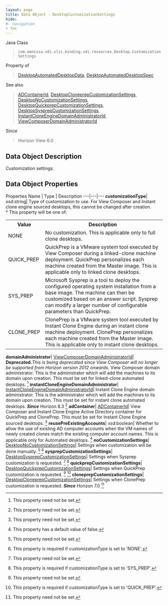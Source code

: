 ```yaml
---
layout: page
title: Data Object - DesktopCustomizationSettings
hide:
#- navigation
- toc
---
```






Java Class
> `com.omnissa.vdi.vlsi.binding.vdi.resources.Desktop.CustomizationSettings`

Property of
> [DesktopAutomatedDesktopData](vdi.resources.Desktop.AutomatedDesktopData.md#field_detail), [DesktopAutomatedDesktopSpec](vdi.resources.Desktop.AutomatedDesktopSpec.md#field_detail)

See also
> [ADContainerId](vdi.entity.ADContainerId.md), [DesktopCloneprepCustomizationSettings](vdi.resources.Desktop.CloneprepCustomizationSettings.md), [DesktopNoCustomizationSettings](vdi.resources.Desktop.NoCustomizationSettings.md), [DesktopQuickprepCustomizationSettings](vdi.resources.Desktop.QuickprepCustomizationSettings.md), [DesktopSysprepCustomizationSettings](vdi.resources.Desktop.SysprepCustomizationSettings.md), [InstantCloneEngineDomainAdministratorId](vdi.entity.InstantCloneEngineDomainAdministratorId.md), [ViewComposerDomainAdministratorId](vdi.entity.ViewComposerDomainAdministratorId.md)

Since
> Horizon View 6.0


## Data Object Description

Customization settings.

## Data Object Properties
Properties
Name |  Type |  Description
---|---|---
**customizationType**|  xsd:string|  Type of customization to use. For View Composer and Instant clone engine sourced desktops, this cannot be changed after creation.<br>* This property will be one of:<br><table><tr><th>Value</th><th>Description</th></tr><tr><td>NONE</td><td>No customization. This is applicable only to full clone desktops.</td></tr><tr><td>QUICK_PREP</td><td>QuickPrep is a VMware system tool executed by View Composer during a linked-clone machine deployment. QuickPrep personalizes each machine created from the Master image. This is applicable only to linked clone desktops.</td></tr><tr><td>SYS_PREP</td><td>Microsoft Sysprep is a tool to deploy the configured operating system installation from a base image. The machine can then be customized based on an answer script. Sysprep can modify a larger number of configurable parameters than QuickPrep.</td></tr><tr><td>CLONE_PREP</td><td>ClonePrep is a VMware system tool executed by Instant Clone Engine during an instant clone machine deployment. ClonePrep personalizes each machine created from the Master image. This is applicable only to instant clone desktops.</td></tr></table>
**domainAdministrator**| [ViewComposerDomainAdministratorId](vdi.entity.ViewComposerDomainAdministratorId.md)| **Deprecated.**_This is being deprecated since View Composer will no longer be supported from Horizon version 2012 onwards._ View Composer domain administrator. This is the administrator which will add the machines to its domain upon creation. This must be set for linked-clone automated desktops. [^1]
**instantCloneEngineDomainAdministrator**| [InstantCloneEngineDomainAdministratorId](vdi.entity.InstantCloneEngineDomainAdministratorId.md)|  Instant Clone Engine domain administrator. This is the administrator which will add the machines to its domain upon creation. This must be set for instant clone automated desktops.  **_Since_** Horizon 8.3 [^1]
**adContainer**| [ADContainerId](vdi.entity.ADContainerId.md)|  View Composer and Instant Clone Engine Active Directory container for QuickPrep and ClonePrep. This must be set for Instant Clone Engine sourced desktops. [^1]
**reusePreExistingAccounts**|  xsd:boolean|  Whether to allow the use of existing AD computer accounts when the VM names of newly created clones match the existing computer account names. This is applicable only for Automated desktops. [^5]
**noCustomizationSettings**| [DesktopNoCustomizationSettings](vdi.resources.Desktop.NoCustomizationSettings.md)|  Settings when customization will be done manually. [^1] [^23]
**sysprepCustomizationSettings**| [DesktopSysprepCustomizationSettings](vdi.resources.Desktop.SysprepCustomizationSettings.md)|  Settings when Sysprep customization is requested. [^1] [^24]
**quickprepCustomizationSettings**| [DesktopQuickprepCustomizationSettings](vdi.resources.Desktop.QuickprepCustomizationSettings.md)|  Settings when QuickPrep customization is requested. [^1] [^25]
**cloneprepCustomizationSettings**| [DesktopCloneprepCustomizationSettings](vdi.resources.Desktop.CloneprepCustomizationSettings.md)|  Settings when ClonePrep customization is requested.  **_Since_** Horizon 7.0 [^1]


 


[^1]: This property need not be set.
[^5]: This property has a default value of false.
[^23]: This property is required if customizationType is set to 'NONE'.
[^24]: This property is required if customizationType is set to 'SYS_PREP'.
[^25]: This property is required if customizationType is set to 'QUICK_PREP'.
